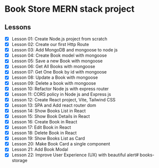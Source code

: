 # Book Store MERN stack project

## Lessons

- [x] Lesson 01: Create Node.js project from scratch
- [x] Lesson 02: Create our first Http Route
- [x] Lesson 03: Add MongoDB and mongoose to node js
- [x] Lesson 04: Create Book model with mongoose
- [x] Lesson 05: Save a new Book with mongoose
- [x] Lesson 06: Get All Books with mongoose
- [x] Lesson 07: Get One Book by id with mongoose
- [x] Lesson 08: Update a Book with mongoose
- [x] Lesson 09: Delete a book with mongoose
- [x] Lesson 10: Refactor Node js with express router
- [x] Lesson 11: CORS policy in Node js and Express js
- [x] Lesson 12: Create React project, Vite, Tailwind CSS
- [x] Lesson 13: SPA and Add react router dom
- [x] Lesson 14: Show Books List in React
- [x] Lesson 15: Show Book Details in React
- [x] Lesson 16: Create Book in React
- [x] Lesson 17: Edit Book in React
- [x] Lesson 18: Delete Book in React
- [x] Lesson 19: Show Books List as Card
- [x] Lesson 20: Make Book Card a single component
- [x] Lesson 21: Add Book Modal
- [x] Lesson 22: Improve User Experience (UX) with beautiful alert#   b o o k s - s t o r a g e  
 